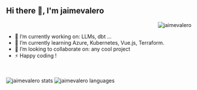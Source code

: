 <h2>  Hi there 👋, I'm jaimevalero</h2>

<p align="right"> <img src="https://komarev.com/ghpvc/?username=jaimevalero&label=Profile%20views&color=0e75b6&style=flat" alt="jaimevalero" /> </p>



- 🔭 I’m currently working on: LLMs, dbt ...
- 🌱 I’m currently learning Azure, Kubernetes, Vue.js, Terraform.
- 👯 I’m looking to collaborate on: any cool project
- ⚡ Happy coding !

<br/>

<p> 
<img src="https://github-readme-stats.vercel.app/api?username=jaimevalero&show_icons=true&include_all_commits=true&count_private=true" alt="jaimevalero stats" /> 
<img src="https://github-readme-stats.vercel.app/api/top-langs/?username=jaimevalero&layout=compact&exclude_repo=managing-awesome-lists,jaimevalero.github.io,curso-molariasi,COVID-19,lczero-jupyter,python-machine-learning-book-2nd-edition,covid-vaccine-spain&langs_count=7&hide=Jupyter+Notebook" alt="jaimevalero languages" /> 

</p>






